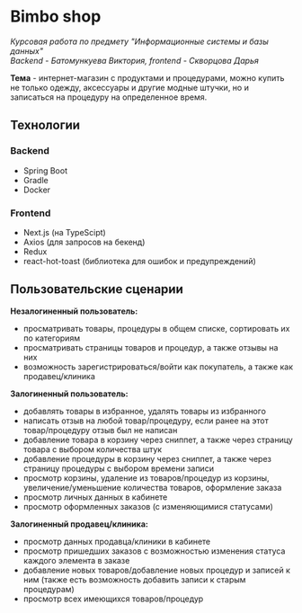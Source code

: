 # Bimbo shop
_Курсовая работа по предмету "Информационные системы и базы данных"_\
_Backend - Батомункуева Виктория, frontend - Скворцова Дарья_

__Тема__ - интернет-магазин с продуктами и процедурами, можно купить не только одежду, аксессуары и другие модные штучки, но и записаться на процедуру на определенное время. 

## Технологии

### Backend
 - Spring Boot
 - Gradle
 - Docker

### Frontend
 - Next.js (на TypeScipt)
 - Axios (для запросов на бекенд)
 - Redux
 - react-hot-toast (библиотека для ошибок и предупреждений)

## Пользовательские сценарии

__Незалогиненный пользователь:__
 - просматривать товары, процедуры в общем списке, сортировать их по категориям
 - просматривать страницы товаров и процедур, а также отзывы на них
 - возможность зарегистрироваться/войти как покупатель, а также как продавец/клиника

__Залогиненный пользователь:__
 - добавлять товары в избранное, удалять товары из избранного
 - написать отзыв на любой товар/процедуру, если ранее на этот товар/процедуру отзыв был не написан
 - добавление товара в корзину через сниппет, а также через страницу товара с выбором количества штук
 - добавление процедуры в корзину через сниппет, а также через страницу процедуры с выбором времени записи
 - просмотр корзины, удаление из товаров/процедур из корзины, увеличение/уменьшение количества товаров, оформление заказа
 - просмотр личных данных в кабинете
 - просмотр оформленных заказов (с изменяющимися статусами)

__Залогиненный продавец/клиника:__
 - просмотр данных продавца/клиники в кабинете
 - просмотр пришедших заказов с возможностью изменения статуса каждого элемента в заказе
 - добавление новых товаров/добавление новых процедур и записей к ним (также есть возможность добавить записи к старым процедурам)
 - просмотр всех имеющихся товаров/процедур